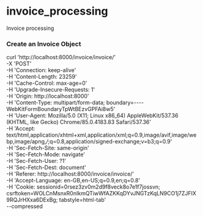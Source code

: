# invoice_processing
Invoice processing

### Create an Invoice Object
curl 'http://localhost:8000/invoice/invoice/' \
  -X 'POST' \
  -H 'Connection: keep-alive' \
  -H 'Content-Length: 23259' \
  -H 'Cache-Control: max-age=0' \
  -H 'Upgrade-Insecure-Requests: 1' \
  -H 'Origin: http://localhost:8000' \
  -H 'Content-Type: multipart/form-data; boundary=----WebKitFormBoundaryTpWtBEzvGPFAi8w5' \
  -H 'User-Agent: Mozilla/5.0 (X11; Linux x86_64) AppleWebKit/537.36 (KHTML, like Gecko) Chrome/85.0.4183.83 Safari/537.36' \
  -H 'Accept: text/html,application/xhtml+xml,application/xml;q=0.9,image/avif,image/webp,image/apng,*/*;q=0.8,application/signed-exchange;v=b3;q=0.9' \
  -H 'Sec-Fetch-Site: same-origin' \
  -H 'Sec-Fetch-Mode: navigate' \
  -H 'Sec-Fetch-User: ?1' \
  -H 'Sec-Fetch-Dest: document' \
  -H 'Referer: http://localhost:8000/invoice/invoice/' \
  -H 'Accept-Language: en-GB,en-US;q=0.9,en;q=0.8' \
  -H 'Cookie: sessionid=0rsez3zv0m2d9f8veck8o7e1f7jossvn; csrftoken=WOLCnMsnxR0nIkmQTiwWfAZKKqDYvJNGTzKqLN9CO1j7ZJFIX9RQJrHXxa6DExBg; tabstyle=html-tab' \
  --compressed





